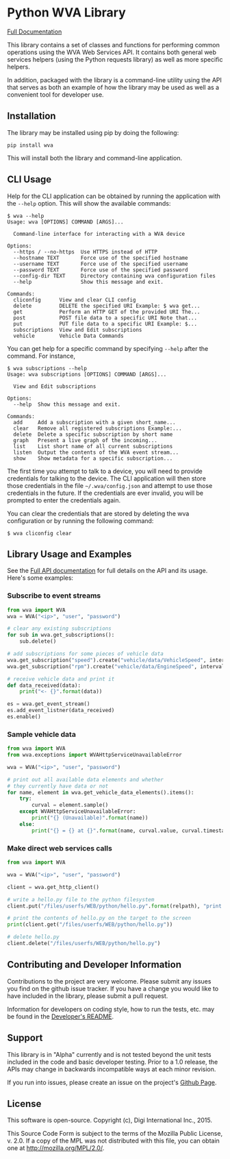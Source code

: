 Python WVA Library
==================

[Full Documentation](https://digidotcom.github.io/python-wvalib)

This library contains a set of classes and functions for performing common
operations using the WVA Web Services API.  It contains both general
web services helpers (using the Python requests library) as well
as more specific helpers.

In addition, packaged with the library is a command-line utility
using the API that serves as both an example of how the library
may be used as well as a convenient tool for developer use.

Installation
------------

The library may be installed using pip by doing the following:

    pip install wva

This will install both the library and command-line application.

CLI Usage
---------

Help for the CLI application can be obtained by running the
application with the `--help` option.  This will show the available
commands:

```
$ wva --help
Usage: wva [OPTIONS] COMMAND [ARGS]...

  Command-line interface for interacting with a WVA device

Options:
  --https / --no-https  Use HTTPS instead of HTTP
  --hostname TEXT       Force use of the specified hostname
  --username TEXT       Force use of the specified username
  --password TEXT       Force use of the specified password
  --config-dir TEXT     Directory containing wva configuration files
  --help                Show this message and exit.

Commands:
  cliconfig      View and clear CLI config
  delete         DELETE the specified URI Example: $ wva get...
  get            Perform an HTTP GET of the provided URI The...
  post           POST file data to a specific URI Note that...
  put            PUT file data to a specific URI Example: $...
  subscriptions  View and Edit subscriptions
  vehicle        Vehicle Data Commands
```

You can get help for a specific command by specifying `--help` after
the command.  For instance,

```
$ wva subscriptions --help
Usage: wva subscriptions [OPTIONS] COMMAND [ARGS]...

  View and Edit subscriptions

Options:
  --help  Show this message and exit.

Commands:
  add     Add a subscription with a given short_name...
  clear   Remove all registered subscriptions Example:...
  delete  Delete a specific subscription by short name
  graph   Present a live graph of the incoming...
  list    List short name of all current subscriptions
  listen  Output the contents of the WVA event stream...
  show    Show metadata for a specific subscription...
```

The first time you attempt to talk to a device, you will need
to provide credentials for talking to the device.  The CLI
application will then store those credentials in the file
`~/.wva/config.json` and attempt to use those credentials in
the future.  If the credentials are ever invalid, you will
be prompted to enter the credentials again.

You can clear the credentials that are stored by deleting
the wva configuration or by running the following command:

```
$ wva cliconfig clear
```

Library Usage and Examples
--------------------------

See the [Full API documentation](https://digidotcom.github.io/python-wvalib) for
full details on the API and its usage.  Here's some examples:

### Subscribe to event streams

```python
from wva import WVA
wva = WVA("<ip>", "user", "password")

# clear any existing subscriptions
for sub in wva.get_subscriptions():
    sub.delete()

# add subscriptions for some pieces of vehicle data
wva.get_subscription("speed").create("vehicle/data/VehicleSpeed", interval=3)
wva.get_subscription("rpm").create("vehicle/data/EngineSpeed", interval=5)

# receive vehicle data and print it
def data_received(data):
    print("<- {}".format(data))

es = wva.get_event_stream()
es.add_event_listner(data_received)
es.enable()
```

### Sample vehicle data

```python
from wva import WVA
from wva.exceptions import WVAHttpServiceUnavailableError

wva = WVA("<ip>", "user", "password")

# print out all available data elements and whether
# they currently have data or not
for name, element in wva.get_vehicle_data_elements().items():
    try:
        curval = element.sample()
    except WVAHttpServiceUnavailableError:
        print("{} (Unavailable)".format(name))
    else:
        print("{} = {} at {}".format(name, curval.value, curval.timestamp.ctime()))
```

### Make direct web services calls

```python
from wva import WVA

wva = WVA("<ip>", "user", "password")

client = wva.get_http_client()

# write a hello.py file to the python filesystem
client.put("/files/userfs/WEB/python/hello.py".format(relpath), "print 'Hello, World!'\n")

# print the contents of hello.py on the target to the screen
print(client.get("/files/userfs/WEB/python/hello.py"))

# delete hello.py
client.delete("/files/userfs/WEB/python/hello.py")
```

Contributing and Developer Information
--------------------------------------

Contributions to the project are very welcome.  Please submit any
issues you find on the github issue tracker.  If you have a change you
would like to have included in the library, please submit a pull
request.

Information for developers on coding style, how to run the tests,
etc. may be found in the [Developer's README](README-dev.md).

Support
-------

This library is in "Alpha" currently and is not tested beyond the unit
tests included in the code and basic developer testing.  Prior to a
1.0 release, the APIs may change in backwards incompatible ways at
each minor revision.

If you run into issues, please create an issue on the project's
[Github Page](https://github.com/digidotcom/python-wvalib).

License
-------

This software is open-source. Copyright (c), Digi International Inc., 2015.

This Source Code Form is subject to the terms of the Mozilla Public License, v. 2.0.
If a copy of the MPL was not distributed with this file, you can obtain one at
http://mozilla.org/MPL/2.0/.
